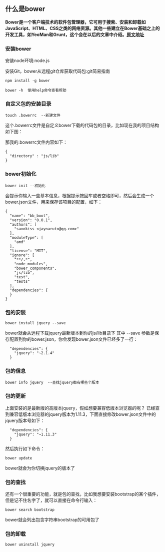 ## 什么是bower  

**Bower是一个客户端技术的软件包管理器，它可用于搜索、安装和卸载如JavaScript、HTML、CSS之类的网络资源。其他一些建立在Bower基础之上的开发工具，如YeoMan和Grunt，这个会在以后的文章中介绍。[原文地址]**  

### 安装bower 
 
 
安装node环境:node.js

安装Git，bower从远程git仓库获取代码包:git简易指南

```
npm install -g bower

bower -h  使用help命令查看帮助
```

### 自定义包的安装目录

```
touch .bowerrc  --新建文件
```

这个.bowerrc文件是自定义bower下载的代码包的目录，比如现在我的项目结构如下图：

那我的.bowerrc文件内容如下：

```
{
  "directory" : "js/lib"
}
```

### bower初始化

```
bower init --初始化
```

会提示你输入一些基本信息，根据提示按回车或者空格即可，然后会生成一个bower.json文件，用来保存该项目的配置，如下：

```
{
  "name": "bb_boot",
  "version": "0.0.1",
  "authors": [
    "savokiss <jaynaruto@qq.com>"
  ],
  "moduleType": [
    "amd"
  ],
  "license": "MIT",
  "ignore": [
    "**/.*",
    "node_modules",
    "bower_components",
    "js/lib",
    "test",
    "tests"
  ],
  "dependencies": {
  }
}
```

### 包的安装

```
bower install jquery --save
```

bower就会从远程下载jquery最新版本到你的js/lib目录下
其中 --save 参数是保存配置到你的bower.json，你会发现bower.json文件已经多了一行：

```
  "dependencies": {
    "jquery": "~2.1.4"
  }
```

### 包的信息

```
bower info jquery  --查找jquery都有哪些个版本
```

### 包的更新

上面安装的是最新版的高版本jquery，假如想要兼容低版本浏览器的呢？
已经查到兼容低版本浏览器的jquery版本为1.11.3，下面直接修改bower.json文件中的jquery版本号如下：
```
  "dependencies": {
    "jquery": "~1.11.3"
  }
```

然后执行如下命令：

```
bower update
```

bower就会为你切换jquery的版本了

### 包的查找

还有一个很重要的功能，就是包的查找，比如我想要安装bootstrap的某个插件，但是记不住名字了，就可以直接在命令行输入：

```
bower search bootstrap
```
bower就会列出包含字符串bootstrap的可用包了

### 包的卸载

```
bower uninstall jquery
```

[原文地址]:https://segmentfault.com/a/1190000002971135
